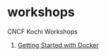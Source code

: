 # workshops
CNCF Kochi Workshops

1. [Getting Started with Docker](https://github.com/cncfkochi/workshops/tree/master/docker-101)